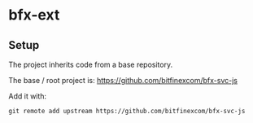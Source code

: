 # bfx-ext

## Setup

The project inherits code from a base repository.

The base / root project is: https://github.com/bitfinexcom/bfx-svc-js

Add it with:

```
git remote add upstream https://github.com/bitfinexcom/bfx-svc-js
```

